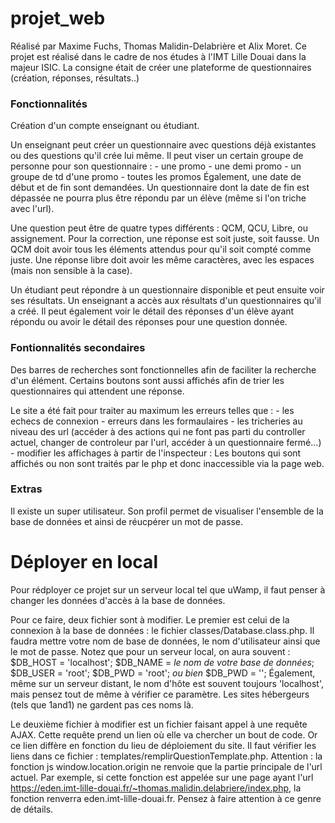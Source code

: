 # projet_web

Réalisé par Maxime Fuchs, Thomas Malidin-Delabrière et Alix Moret.
Ce projet est réalisé dans le cadre de nos études à l'IMT Lille Douai dans la majeur ISIC.
La consigne était de créer une plateforme de questionnaires (création, réponses, résultats..)

### Fonctionnalités
Création d'un compte enseignant ou étudiant.

Un enseignant peut créer un questionnaire avec questions déjà existantes ou des questions qu'il crée lui même.
Il peut viser un certain groupe de personne pour son questionnaire :
	- une promo
	- une demi promo
	- un groupe de td d'une promo
	- toutes les promos
Également, une date de début et de fin sont demandées. Un questionnaire dont la date de fin est dépassée ne pourra plus être répondu par un élève (même si l'on triche avec l'url).

Une question peut être de quatre types différents : QCM, QCU, Libre, ou assignement.
Pour la correction, une réponse est soit juste, soit fausse. Un QCM doit avoir tous les éléments attendus pour qu'il soit compté comme juste. Une réponse libre doit avoir les même caractères, avec les espaces (mais non sensible à la case).

Un étudiant peut répondre à un questionnaire disponible et peut ensuite voir ses résultats.
Un enseignant a accès aux résultats d'un questionnaires qu'il a créé. Il peut également voir le détail des réponses d'un élève ayant répondu ou avoir le détail des réponses pour une question donnée.


### Fontionnalités secondaires
Des barres de recherches sont fonctionnelles afin de faciliter la recherche d'un élément.
Certains boutons sont aussi affichés afin de trier les questionnaires qui attendent une réponse.

Le site a été fait pour traiter au maximum les erreurs telles que :
	- les echecs de connexion
	- erreurs dans les formaulaires
	- les tricheries au niveau des url (accéder à des actions qui ne font pas parti du controller actuel, changer de controleur par l'url, accéder à un questionnaire fermé...) 
	- modifier les affichages à partir de l'inspecteur : Les boutons qui sont affichés ou non sont traités par le php et donc inaccessible via la page web.


### Extras
Il existe un super utilisateur. Son profil permet de visualiser l'ensemble de la base de données et ainsi de réucpérer un mot de passe.



# Déployer en local
Pour rédployer ce projet sur un serveur local tel que uWamp, il faut penser à changer les données d'accès à la base de données.

Pour ce faire, deux fichier sont à modifier. 
Le premier est celui de la connexion à la base de données : le fichier classes/Database.class.php. Il faudra mettre votre nom de base de données, le nom d'utilisateur ainsi que le mot de passe.
Notez que pour un serveur local, on aura souvent :
	$DB_HOST = 'localhost';
	$DB_NAME = *le nom de votre base de données*;
	$DB_USER = 'root';
	$DB_PWD = 'root';
	*ou bien* 
	$DB_PWD = '';
Également, même sur un serveur distant, le nom d'hôte est souvent toujours 'localhost', mais pensez tout de même à vérifier ce paramètre. Les sites hébergeurs (tels que 1and1) ne gardent pas ces noms là.

Le deuxième fichier à modifier est un fichier faisant appel à une requête AJAX.
Cette requête prend un lien où elle va chercher un bout de code. Or ce lien diffère en fonction du lieu de déploiement du site. Il faut vérifier les liens dans ce fichier : templates/remplirQuestionTemplate.php.
Attention : la fonction js window.location.origin ne renvoie que la partie principale de l'url actuel.
Par exemple, si cette fonction est appelée sur une page ayant l'url https://eden.imt-lille-douai.fr/~thomas.malidin.delabriere/index.php, la fonction renverra eden.imt-lille-douai.fr. Pensez à faire attention à ce genre de détails.
